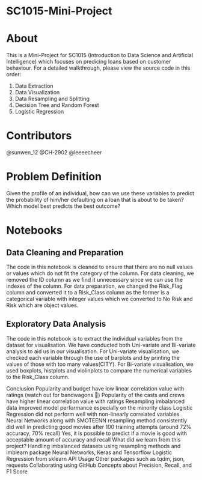 # SC1015-Mini-Project

# About
This is a Mini-Project for SC1015 (Introduction to Data Science and Artificial Intelligence) which focuses on predicing loans based on customer behaviour. For a detailed walkthrough, please view the source code in this order:

1. Data Extraction
2. Data Visualization
3. Data Resampling and Splitting
4. Decision Tree and Random Forest
5. Logistic Regression

# Contributors
@sunwen_12
@CH-2902
@leeeecheer 

# Problem Definition
Given the profile of an individual, how can we use these variables to predict the probability of him/her defaulting on a loan that is about to be taken?
Which model best predicts the best outcome?

# Notebooks
## Data Cleaning and Preparation
The code in this notebook is cleaned to ensure that there are no null values or values which do not fit the category of the column. For data cleaning, we removed the ID column as we find it unnecessary since we can use the indexes of the column. For data preparation, we changed the Risk_Flag column and converted it to a Risk_Class column as the former is a categorical variable with integer values which we converted to No Risk and Risk which are object values.

## Exploratory Data Analysis
The code in this notebook is to extract the individual variables from the dataset for visualisation. We have conducted both Uni-variate and Bi-variate analysis to aid us in our visualisation. For Uni-variate visualisation, we checked each variable through the use of barplots and by printing the values of those with too many values(CITY). For Bi-variate visualisation, we used boxplots, histplots and violinplots to compare the numerical variables to the Risk_Class column.

Conclusion
Popularity and budget have low linear correlation value with ratings (watch out for bandwagons 🤣)
Popularity of the casts and crews have higher linear correlation value with ratings
Resampling imbalanced data improved model performance especially on the minority class
Logistic Regression did not perform well with non-linearly correlated variables
Neural Networks along with SMOTEENN resampling method consistently did well in predicting good movies after 100 training attempts (around 72% accuracy, 70% recall)
Yes, it is possible to predict if a movie is good with acceptable amount of accuracy and recall
What did we learn from this project?
Handling imbalanced datasets using resampling methods and imblearn package
Neural Networks, Keras and Tensorflow
Logistic Regression from sklearn
API Usage
Other packages such as tqdm, json, requests
Collaborating using GitHub
Concepts about Precision, Recall, and F1 Score
